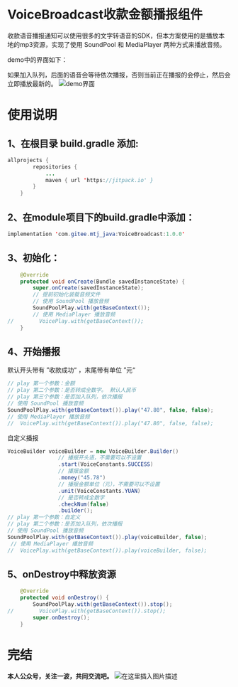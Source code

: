 # VoiceBroadcast收款金额播报组件
收款语音播报通知可以使用很多的文字转语音的SDK，但本方案使用的是播放本地的mp3资源，实现了使用 SoundPool 和 MediaPlayer 两种方式来播放音频。

demo中的界面如下： 

如果加入队列，后面的语音会等待依次播报，否则当前正在播报的会停止，然后会立即播放最新的。
![demo界面](https://images.gitee.com/uploads/images/2020/0623/160451_7ca18234_1510987.jpeg)

# 使用说明
## 1、在根目录 build.gradle 添加:

```java
allprojects {
		repositories {
			...
			maven { url 'https://jitpack.io' }
		}
	}
```
## 2、在module项目下的build.gradle中添加：

```java
implementation 'com.gitee.mtj_java:VoiceBroadcast:1.0.0'
```
## 3、初始化：

```java
    @Override
    protected void onCreate(Bundle savedInstanceState) {
        super.onCreate(savedInstanceState);
        // 提前初始化装载音频文件
        // 使用 SoundPool 播放音频
        SoundPoolPlay.with(getBaseContext());
        // 使用 MediaPlayer 播放音频
//        VoicePlay.with(getBaseContext());
    }
```
## 4、开始播报
默认开头带有 ”收款成功“ ，末尾带有单位 ”元“
```java
// play 第一个参数：金额
// play 第二个参数：是否转成全数字。 默认人民币
// play 第三个参数：是否加入队列，依次播报
// 使用 SoundPool 播放音频
SoundPoolPlay.with(getBaseContext()).play("47.80", false, false);
// 使用 MediaPlayer 播放音频
//  VoicePlay.with(getBaseContext()).play("47.80", false, false);
```
自定义播报

```java
VoiceBuilder voiceBuilder = new VoiceBuilder.Builder()
                // 播报开头语，不需要可以不设置
                .start(VoiceConstants.SUCCESS)
                // 播报金额
                .money("45.78")
                // 播报金额单位（元），不需要可以不设置
                .unit(VoiceConstants.YUAN)
                // 是否转成全数字
                .checkNum(false)
                .builder();
// play 第一个参数：自定义
// play 第二个参数：是否加入队列，依次播报
// 使用 SoundPool 播放音频
SoundPoolPlay.with(getBaseContext()).play(voiceBuilder, false);          
 // 使用 MediaPlayer 播放音频
//  VoicePlay.with(getBaseContext()).play(voiceBuilder, false);
```


## 5、onDestroy中释放资源

```java
    @Override
    protected void onDestroy() {
        SoundPoolPlay.with(getBaseContext()).stop();
//        VoicePlay.with(getBaseContext()).stop();
        super.onDestroy();
    }
```
# 完结

**本人公众号，关注一波，共同交流吧。**
![在这里插入图片描述](https://images.gitee.com/uploads/images/2020/0623/160234_026ba2fd_1510987.jpeg)

